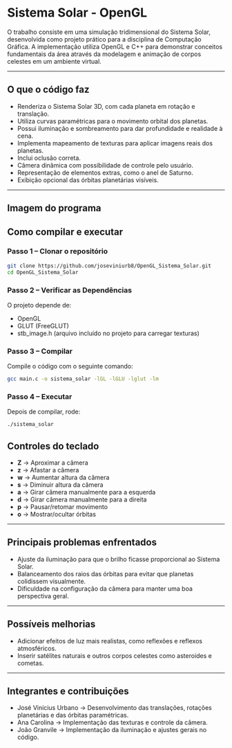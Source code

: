 # Sistema Solar - OpenGL

O trabalho consiste em uma simulação tridimensional do Sistema Solar, desenvolvida como projeto prático para a disciplina de Computação Gráfica. A implementação utiliza OpenGL e C++ para demonstrar conceitos fundamentais da área através da modelagem e animação de corpos celestes em um ambiente virtual.

---

##  O que o código faz

- Renderiza o Sistema Solar 3D, com cada planeta em rotação e translação.  
- Utiliza curvas paramétricas para o movimento orbital dos planetas.  
- Possui iluminação e sombreamento para dar profundidade e realidade à cena.  
- Implementa mapeamento de texturas para aplicar imagens reais dos planetas.  
- Inclui oclusão correta.  
- Câmera dinâmica com possibilidade de controle pelo usuário.  
- Representação de elementos extras, como o anel de Saturno.  
- Exibição opcional das órbitas planetárias visíveis.  

---

## Imagem do programa

## Como compilar e executar

### Passo 1 – Clonar o repositório
```bash
git clone https://github.com/joseviniurb8/OpenGL_Sistema_Solar.git
cd OpenGL_Sistema_Solar
```

### Passo 2 – Verificar as Dependências
O projeto depende de:  
- OpenGL  
- GLUT (FreeGLUT)
- stb_image.h (arquivo incluído no projeto para carregar texturas)

### Passo 3 – Compilar
Compile o código com o seguinte comando:
```bash
gcc main.c -o sistema_solar -lGL -lGLU -lglut -lm
```

### Passo 4 – Executar
Depois de compilar, rode:
```bash
./sistema_solar
```

## Controles do teclado

- **Z** → Aproximar a câmera  
- **z** → Afastar a câmera  
- **w** → Aumentar altura da câmera  
- **s** → Diminuir altura da câmera  
- **a** → Girar câmera manualmente para a esquerda  
- **d** → Girar câmera manualmente para a direita  
- **p** → Pausar/retomar movimento  
- **o** → Mostrar/ocultar órbitas  

---

## Principais problemas enfrentados

- Ajuste da iluminação para que o brilho ficasse proporcional ao Sistema Solar.  
- Balanceamento dos raios das órbitas para evitar que planetas colidissem visualmente.  
- Dificuldade na configuração da câmera para manter uma boa perspectiva geral.  

---

## Possíveis melhorias

- Adicionar efeitos de luz mais realistas, como reflexões e reflexos atmosféricos.  
- Inserir satélites naturais e outros corpos celestes como asteroides e cometas.  

---

## Integrantes e contribuições

- José Vinícius Urbano → Desenvolvimento das translações, rotações planetárias e das órbitas paramétricas.  
- Ana Carolina → Implementação das texturas e controle da câmera.  
- João Granvile → Implementação da iluminação e ajustes gerais no código.
